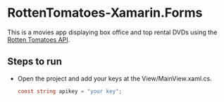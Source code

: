 # RottenTomatoes-Xamarin.Forms

This is a movies app displaying box office and top rental DVDs using the [Rotten Tomatoes API](http://developer.rottentomatoes.com/docs/read/JSON).

## Steps to run


- Open the project and add your keys at the View/MainView.xaml.cs.

	```csharp	
	const string apikey = "your key";		
	```